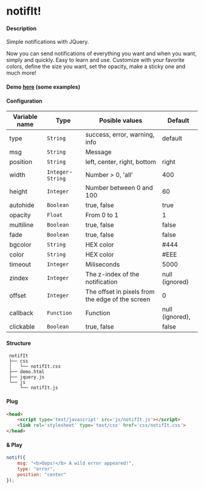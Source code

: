 notifIt!
=

#### Description
Simple notifications with JQuery.

Now you can send notifications of everything you want and when you want, simply and quickly.
Easy to learn and use. Customize with your favorite colors, define the size you want, set the opacity, make a sticky one and much more!

#### Demo [here](http://naoxink.hol.es/notifIt) (some examples)

#### Configuration

Variable name|Type|Posible values|Default
---|---|---|---
type|`String`|success, error, warning, info|default
msg|`String`|Message|
position|`String`|left, center, right, bottom|right
width|`Integer`-`String`|Number > 0, 'all'|400
height|`Integer`|Number between 0 and 100|60
autohide|`Boolean`|true, false|true
opacity|`Float`|From 0 to 1|1
multiline|`Boolean`|true, false|false
fade|`Boolean`|true, false|false
bgcolor|`String`|HEX color|#444
color|`String`|HEX color|#EEE
timeout|`Integer`|Miliseconds|5000
zindex|`Integer`|The z-index of the notification|null (ignored)
offset|`Integer`|The offset in pixels from the edge of the screen|0
callback|`Function`|Function|null (ignored),
clickable|`Boolean`|true, false|false

#### Structure
```
 notifIt
 ├── css
 │   └── notifIt.css
 ├── demo.html
 ├── jquery.js
 └── js
     └── notifIt.js
```

#### Plug
```html
<head>
	<script type='text/javascript' src='js/notifIt.js'></script>
	<link rel='stylesheet' type='text/css' href='css/notifIt.css'>
</head>
```

#### & Play
```javascript
notif({
	msg: "<b>Oops!</b> A wild error appeared!",
	type: "error",
	position: "center"
});
```
